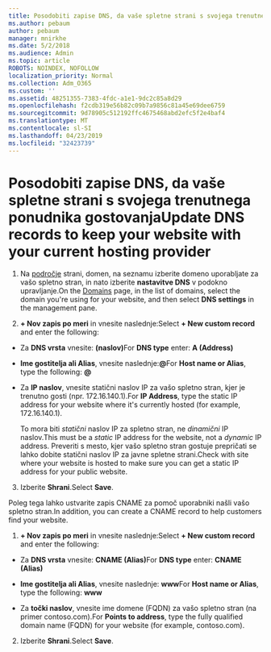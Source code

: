```yaml
---
title: Posodobiti zapise DNS, da vaše spletne strani s svojega trenutnega ponudnika gostovanja
ms.author: pebaum
author: pebaum
manager: mnirkhe
ms.date: 5/2/2018
ms.audience: Admin
ms.topic: article
ROBOTS: NOINDEX, NOFOLLOW
localization_priority: Normal
ms.collection: Adm_O365
ms.custom: ''
ms.assetid: 48251355-7383-4fdc-a1e1-9dc2c85a8d29
ms.openlocfilehash: f2cdb319e56b82c09b7a9856c81a45e69dee6759
ms.sourcegitcommit: 9d78905c512192ffc4675468abd2efc5f2e4baf4
ms.translationtype: MT
ms.contentlocale: sl-SI
ms.lasthandoff: 04/23/2019
ms.locfileid: "32423739"
---
```

# <a name="update-dns-records-to-keep-your-website-with-your-current-hosting-provider"></a><span data-ttu-id="1fb7d-102">Posodobiti zapise DNS, da vaše spletne strani s svojega trenutnega ponudnika gostovanja</span><span class="sxs-lookup"><span data-stu-id="1fb7d-102">Update DNS records to keep your website with your current hosting provider</span></span>

1. <span data-ttu-id="1fb7d-103">Na [področje](https://portal.office.com/adminportal/home#/Domains) strani, domen, na seznamu izberite domeno uporabljate za vašo spletno stran, in nato izberite **nastavitve DNS** v podokno upravljanje.</span><span class="sxs-lookup"><span data-stu-id="1fb7d-103">On the [Domains](https://portal.office.com/adminportal/home#/Domains) page, in the list of domains, select the domain you're using for your website, and then select **DNS settings** in the management pane.</span></span> 
    
2. <span data-ttu-id="1fb7d-104">**+ Nov zapis po meri** in vnesite naslednje:</span><span class="sxs-lookup"><span data-stu-id="1fb7d-104">Select **+ New custom record** and enter the following:</span></span> 
    
  - <span data-ttu-id="1fb7d-105">Za **DNS vrsta** vnesite: **(naslov)**</span><span class="sxs-lookup"><span data-stu-id="1fb7d-105">For **DNS type** enter: **A (Address)**</span></span>
    
  - <span data-ttu-id="1fb7d-106">**Ime gostitelja ali Alias**, vnesite naslednje:**@**</span><span class="sxs-lookup"><span data-stu-id="1fb7d-106">For **Host name or Alias**, type the following: **@**</span></span>
    
  - <span data-ttu-id="1fb7d-107">Za **IP naslov**, vnesite statični naslov IP za vašo spletno stran, kjer je trenutno gosti (npr. 172.16.140.1).</span><span class="sxs-lookup"><span data-stu-id="1fb7d-107">For **IP Address**, type the static IP address for your website where it's currently hosted (for example, 172.16.140.1).</span></span> 
    
    <span data-ttu-id="1fb7d-108">To mora biti *statični* naslov IP za spletno stran, ne *dinamični* IP naslov.</span><span class="sxs-lookup"><span data-stu-id="1fb7d-108">This must be a  *static*  IP address for the website, not a  *dynamic*  IP address.</span></span> <span data-ttu-id="1fb7d-109">Preveriti s mesto, kjer vašo spletno stran gostuje prepričati se lahko dobite statični naslov IP za javne spletne strani.</span><span class="sxs-lookup"><span data-stu-id="1fb7d-109">Check with site where your website is hosted to make sure you can get a static IP address for your public website.</span></span> 
    
3. <span data-ttu-id="1fb7d-110">Izberite **Shrani**.</span><span class="sxs-lookup"><span data-stu-id="1fb7d-110">Select **Save**.</span></span> 
    
<span data-ttu-id="1fb7d-111">Poleg tega lahko ustvarite zapis CNAME za pomoč uporabniki našli vašo spletno stran.</span><span class="sxs-lookup"><span data-stu-id="1fb7d-111">In addition, you can create a CNAME record to help customers find your website.</span></span>
  
1. <span data-ttu-id="1fb7d-112">**+ Nov zapis po meri** in vnesite naslednje:</span><span class="sxs-lookup"><span data-stu-id="1fb7d-112">Select **+ New custom record** and enter the following:</span></span> 
    
  - <span data-ttu-id="1fb7d-113">Za **DNS vrsta** vnesite: **CNAME (Alias)**</span><span class="sxs-lookup"><span data-stu-id="1fb7d-113">For **DNS type** enter: **CNAME (Alias)**</span></span>
    
  - <span data-ttu-id="1fb7d-114">**Ime gostitelja ali Alias**, vnesite naslednje: **www**</span><span class="sxs-lookup"><span data-stu-id="1fb7d-114">For **Host name or Alias**, type the following: **www**</span></span>
    
  - <span data-ttu-id="1fb7d-115">Za **točki naslov**, vnesite ime domene (FQDN) za vašo spletno stran (na primer contoso.com).</span><span class="sxs-lookup"><span data-stu-id="1fb7d-115">For **Points to address**, type the fully qualified domain name (FQDN) for your website (for example, contoso.com).</span></span> 
    
2. <span data-ttu-id="1fb7d-116">Izberite **Shrani**.</span><span class="sxs-lookup"><span data-stu-id="1fb7d-116">Select **Save**.</span></span> 
    

